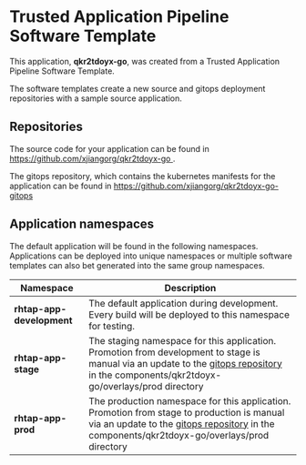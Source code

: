 # Trusted Application Pipeline Software Template

This application, **qkr2tdoyx-go**, was created from a Trusted Application Pipeline Software Template.

The software templates create a new source and gitops deployment repositories with a sample source application. 

## Repositories

The source code for your application can be found in [https://github.com/xjiangorg/qkr2tdoyx-go ](https://github.com/xjiangorg/qkr2tdoyx-go ).
 
The gitops repository, which contains the kubernetes manifests for the application can be found in 
[https://github.com/xjiangorg/qkr2tdoyx-go-gitops ](https://github.com/xjiangorg/qkr2tdoyx-go-gitops ) 

## Application namespaces 

The default application will be found in the following namespaces. Applications can be deployed into unique namespaces or multiple software templates can also bet generated into the same group namespaces.  

|  Namespace   |  Description   |  
| -------- | -------- |   
| **rhtap-app-development** | The default application during development. Every build will be deployed to this namespace for testing. | 
| **rhtap-app-stage** | The staging namespace for this application. Promotion from development to stage is manual via an update to the [gitops repository](https://github.com/xjiangorg/qkr2tdoyx-go-gitops ) in the components/qkr2tdoyx-go/overlays/prod directory |  
| **rhtap-app-prod** | The production namespace for this application. Promotion from stage to production is manual via an update to the [gitops repository](https://github.com/xjiangorg/qkr2tdoyx-go-gitops ) in the components/qkr2tdoyx-go/overlays/prod directory | 